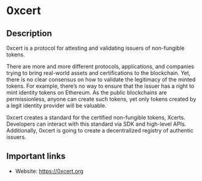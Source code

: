 # 0xcert

## Description

0xcert is a protocol for attesting and validating issuers of non-fungible tokens.

There are more and more different protocols, applications, and companies trying to bring real-world assets and certifications to the blockchain. Yet, there is no clear consensus on how to validate the legitimacy of the minted tokens. For example, there’s no way to ensure that the issuer has a right to mint identity tokens on Ethereum. As the public blockchains are permissionless, anyone can create such tokens, yet only tokens created by a legit identity provider will be valuable.

0xcert creates a standard for the certified non-fungible tokens, Xcerts. Developers can interact with this standard via SDK and high-level APIs. Additionally, 0xcert is going to create a decentralized registry of authentic issuers.

## Important links

* Website: https://0xcert.org
